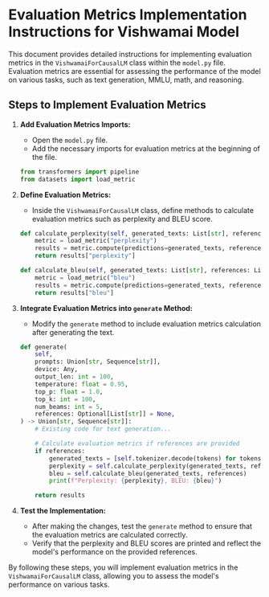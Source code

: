 # Evaluation Metrics Implementation Instructions for Vishwamai Model

This document provides detailed instructions for implementing evaluation metrics in the `VishwamaiForCausalLM` class within the `model.py` file. Evaluation metrics are essential for assessing the performance of the model on various tasks, such as text generation, MMLU, math, and reasoning.

## Steps to Implement Evaluation Metrics

1. **Add Evaluation Metrics Imports:**
   - Open the `model.py` file.
   - Add the necessary imports for evaluation metrics at the beginning of the file.

   ```python
   from transformers import pipeline
   from datasets import load_metric
   ```

2. **Define Evaluation Metrics:**
   - Inside the `VishwamaiForCausalLM` class, define methods to calculate evaluation metrics such as perplexity and BLEU score.

   ```python
   def calculate_perplexity(self, generated_texts: List[str], references: List[str]) -> float:
       metric = load_metric("perplexity")
       results = metric.compute(predictions=generated_texts, references=references)
       return results["perplexity"]

   def calculate_bleu(self, generated_texts: List[str], references: List[str]) -> float:
       metric = load_metric("bleu")
       results = metric.compute(predictions=generated_texts, references=references)
       return results["bleu"]
   ```

3. **Integrate Evaluation Metrics into `generate` Method:**
   - Modify the `generate` method to include evaluation metrics calculation after generating the text.

   ```python
   def generate(
       self,
       prompts: Union[str, Sequence[str]],
       device: Any,
       output_len: int = 100,
       temperature: float = 0.95,
       top_p: float = 1.0,
       top_k: int = 100,
       num_beams: int = 5,
       references: Optional[List[str]] = None,
   ) -> Union[str, Sequence[str]]:
       # Existing code for text generation...

       # Calculate evaluation metrics if references are provided
       if references:
           generated_texts = [self.tokenizer.decode(tokens) for tokens in token_ids]
           perplexity = self.calculate_perplexity(generated_texts, references)
           bleu = self.calculate_bleu(generated_texts, references)
           print(f"Perplexity: {perplexity}, BLEU: {bleu}")

       return results
   ```

4. **Test the Implementation:**
   - After making the changes, test the `generate` method to ensure that the evaluation metrics are calculated correctly.
   - Verify that the perplexity and BLEU scores are printed and reflect the model's performance on the provided references.

By following these steps, you will implement evaluation metrics in the `VishwamaiForCausalLM` class, allowing you to assess the model's performance on various tasks.
